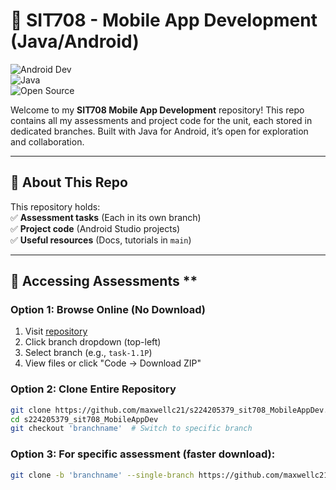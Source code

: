 # 📱 SIT708 - Mobile App Development (Java/Android)  

![Android Dev](https://img.shields.io/badge/Platform-Android-brightgreen?style=for-the-badge&logo=android)  
![Java](https://img.shields.io/badge/Language-Java-orange?style=flat&logo=java)  
![Open Source](https://img.shields.io/badge/Open%20Source-Yes-success?style=flat&logo=github)  

Welcome to my **SIT708 Mobile App Development** repository! This repo contains all my assessments and project code for the unit, each stored in dedicated branches. Built with Java for Android, it’s open for exploration and collaboration.  

---

## 🚀 **About This Repo**  
This repository holds:  
✅ **Assessment tasks** (Each in its own branch)  
✅ **Project code** (Android Studio projects)  
✅ **Useful resources** (Docs, tutorials in `main`)  

---

## 📂 Accessing Assessments **

### Option 1: Browse Online (No Download)
1. Visit [repository](https://github.com/maxwellc21/s224205379_sit708_MobileAppDev)
2. Click branch dropdown (top-left)
3. Select branch (e.g., `task-1.1P`)
4. View files or click "Code → Download ZIP"

### Option 2: Clone Entire Repository
```bash
git clone https://github.com/maxwellc21/s224205379_sit708_MobileAppDev.git
cd s224205379_sit708_MobileAppDev
git checkout 'branchname'  # Switch to specific branch
```

### Option 3: For specific assessment (faster download):
```bash
git clone -b 'branchname' --single-branch https://github.com/maxwellc21/s224205379_sit708_MobileAppDev.git
